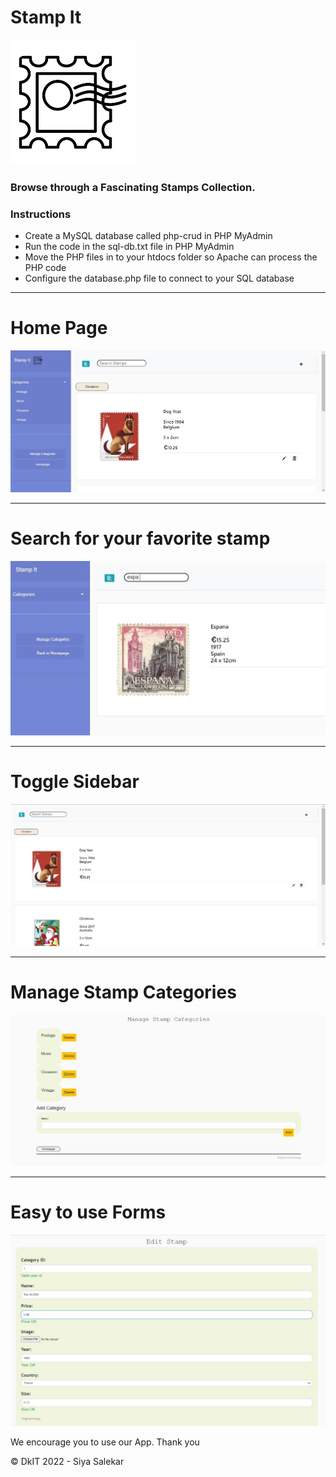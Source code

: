 # Stamp It
![alt text](image_uploads/log.png "Logo")
### Browse through a Fascinating Stamps Collection.
### Instructions
* Create a MySQL database called php-crud in PHP MyAdmin
* Run the code in the sql-db.txt file in PHP MyAdmin
* Move the PHP files in to your htdocs folder so Apache can process the PHP code
* Configure the database.php file to connect to your SQL database
---

# Home Page
![alt text](image_uploads/home.JPG "Home")

---

# Search for your favorite stamp
![alt text](image_uploads/search.JPG "Search")

---

# Toggle Sidebar
![alt text](image_uploads/sidebar.JPG "Sidebar")

---

# Manage Stamp Categories
![alt text](image_uploads/manage.JPG "Manage")

---

# Easy to use Forms
![alt text](image_uploads/fom.JPG "Forms")

We encourage you to use our App.
Thank you

&copy; DkIT 2022 - Siya Salekar
